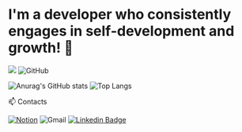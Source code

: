 # I'm a developer who consistently engages in self-development and growth! 🐣
<img src="https://img.shields.io/badge/Java-025E8C?style=flat&logo=Java&logoColor=025E8C"/> ![GitHub](https://img.shields.io/badge/github-%23121011.svg?style=flat&logo=github&logoColor=white)


![Anurag's GitHub stats](https://github-readme-stats.vercel.app/api?username=NanoKim&show_icons=true&theme=tokyonight) ![Top Langs](https://github-readme-stats.vercel.app/api/top-langs/?username=NanoKim&layout=compact&theme=tokyonight)



📫 Contacts

[![Notion](https://img.shields.io/badge/Notion-%23000000.svg?style=flat&logo=notion&logoColor=white)]([https://www.notion.so/System-out-print-Nano-fe3040183c5a459cb14b6abff5977fd0](https://simple-impala-444.notion.site/System-out-println-Nano-fe3040183c5a459cb14b6abff5977fd0?pvs=4)) ![Gmail](https://img.shields.io/badge/Gmail-D14836?style=flat&logo=gmail&logoColor=white) [![Linkedin Badge](https://img.shields.io/badge/-LinkedIn-blue?style=flat-square&logo=Linkedin&logoColor=white&link=https://www.linkedin.com/in/seong-yun-byeon-8183a8113/)](https://www.linkedin.com/in/jaeyeong-kim-5987932a2/) 




<!--
**NanoKim/NanoKim** is a ✨ _special_ ✨ repository because its `README.md` (this file) appears on your GitHub profile.

Here are some ideas to get you started:

- 🔭 I’m currently working on ...
- 🌱 I’m currently learning ...
- 👯 I’m looking to collaborate on ...
- 🤔 I’m looking for help with ...
- 💬 Ask me about ...
- 📫 How to reach me: ...
- 😄 Pronouns: ...
- ⚡ Fun fact: ...
-->
